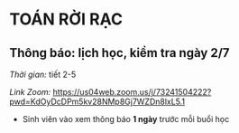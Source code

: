 # TOÁN RỜI RẠC
## Thông báo: lịch học, kiểm tra ngày 2/7
_Thời gian:_ tiết 2-5

_Link Zoom:_ https://us04web.zoom.us/j/73241504222?pwd=KdOyDcDPm5kv28NMp8Gj7WZDn8lxL5.1

* Sinh viên vào xem thông báo **1 ngày** trước mỗi buổi học
